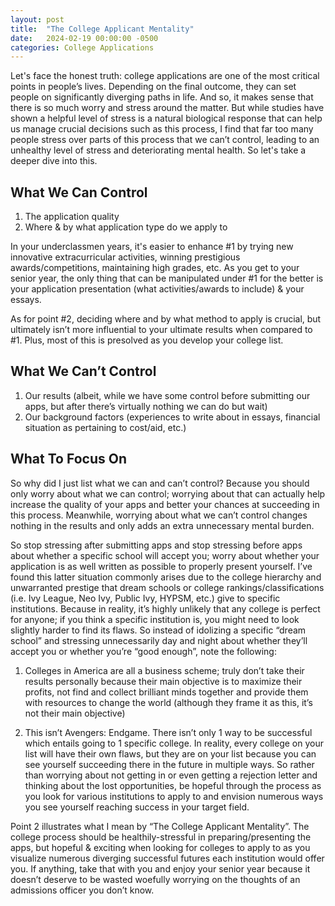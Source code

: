 ```yaml
---
layout: post
title:  "The College Applicant Mentality"
date:   2024-02-19 00:00:00 -0500
categories: College Applications
---
```


Let's face the honest truth: college applications are one of the most critical points in people’s lives. Depending on the final outcome, they can set people on significantly diverging paths in life. And so, it makes sense that there is so much worry and stress around the matter. But while studies have shown a helpful level of stress is a natural biological response that can help us manage crucial decisions such as this process, I find that far too many people stress over parts of this process that we can’t control, leading to an unhealthy level of stress and deteriorating mental health. So let's take a deeper dive into this.

## What We Can Control

1. The application quality
2. Where & by what application type do we apply to

In your underclassmen years, it's easier to enhance #1 by trying new innovative extracurricular activities, winning prestigious awards/competitions, maintaining high grades, etc. As you get to your senior year, the only thing that can be manipulated under #1 for the better is your application presentation (what activities/awards to include) & your essays.

As for point #2, deciding where and by what method to apply is crucial, but ultimately isn’t more influential to your ultimate results when compared to #1. Plus, most of this is presolved as you develop your college list.

## What We Can’t Control

1. Our results (albeit, while we have some control before submitting our apps, but after there’s virtually nothing we can do but wait)
2. Our background factors (experiences to write about in essays, financial situation as pertaining to cost/aid, etc.)

## What To Focus On

So why did I just list what we can and can’t control? Because you should only worry about what we can control; worrying about that can actually help increase the quality of your apps and better your chances at succeeding in this process. Meanwhile, worrying about what we can’t control changes nothing in the results and only adds an extra unnecessary mental burden. 

So stop stressing after submitting apps and stop stressing before apps about whether a specific school will accept you; worry about whether your application is as well written as possible to properly present yourself. I’ve found this latter situation commonly arises due to the college hierarchy and unwarranted prestige that dream schools or college rankings/classifications (i.e. Ivy League, Neo Ivy, Public Ivy, HYPSM, etc.) give to specific institutions. Because in reality, it’s highly unlikely that any college is perfect for anyone; if you think a specific institution is, you might need to look slightly harder to find its flaws. So instead of idolizing a specific “dream school” and stressing unnecessarily day and night about whether they’ll accept you or whether you’re “good enough”, note the following:

1. Colleges in America are all a business scheme; truly don’t take their results personally because their main objective is to maximize their profits, not find and collect brilliant minds together and provide them with resources to change the world (although they frame it as this, it’s not their main objective)

2. This isn’t Avengers: Endgame. There isn’t only 1 way to be successful which entails going to 1 specific college. In reality, every college on your list will have their own flaws, but they are on your list because you can see yourself succeeding there in the future in multiple ways. So rather than worrying about not getting in or even getting a rejection letter and thinking about the lost opportunities, be hopeful through the process as you look for various institutions to apply to and envision numerous ways you see yourself reaching success in your target field.

Point 2 illustrates what I mean by “The College Applicant Mentality”. The college process should be healthily-stressful in preparing/presenting the apps, but hopeful & exciting when looking for colleges to apply to as you visualize numerous diverging successful futures each institution would offer you. If anything, take that with you and enjoy your senior year because it doesn’t deserve to be wasted woefully worrying on the thoughts of an admissions officer you don’t know.
